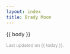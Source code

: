 ```yaml
---
layout: index
title: Brady Moon
---
```


{{ body }}

<p style="font-size: 0.85em; color: #999;">Last updated on {{ today }}.</p>